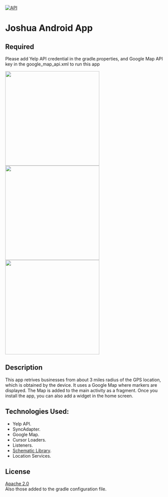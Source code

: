 [![API](https://img.shields.io/badge/API-17%2B-green.svg?style=flat)](https://android-arsenal.com/api?level=17)
# Joshua Android App

## Required
Please add Yelp API credential in the gradle.properties, and Google Map API key in the google_map_api.xml to run this app

<img src="http://www.latinosgottalent.com/oodles/josh/ss1.png" width="300">
<img src="http://www.latinosgottalent.com/oodles/josh/ss2.png" width="300"><br>
<img src="http://www.latinosgottalent.com/oodles/josh/ss3.png" width="300">


## Description

This app retrives businesses from about 3 miles radius of the GPS location, which is obtained by the device.
It uses a Google Map where markers are displayed. The Map is added to the main activity as a fragment.
Once you install the app, you can also add a widget in the home screen.

## Technologies Used: 
- Yelp API.
- SyncAdapter.
- Google Map.
- Cursor Loaders.
- Listeners.
- [Schematic Library](https://github.com/SimonVT/schematic).
- Location Services.

## License

[Apache 2.0](https://svn.apache.org/viewvc/httpd/httpd/trunk/LICENSE?view=markup)  
Also those added to the gradle configuration file.
